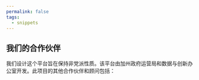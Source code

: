 ```yaml
---
permalink: false
tags:
  - snippets
--- 
```

## 我们的合作伙伴

我们设计这个平台旨在保持非党派性质。该平台由加州政府运营局和数据与创新办公室开发。此项目的其他合作伙伴和顾问包括：